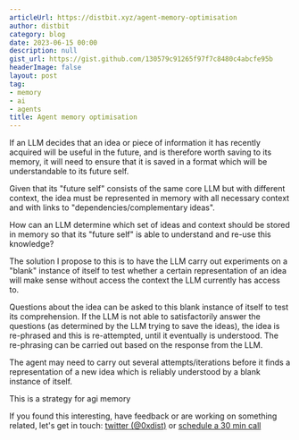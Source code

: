 ```yaml
---
articleUrl: https://distbit.xyz/agent-memory-optimisation
author: distbit
category: blog
date: 2023-06-15 00:00
description: null
gist_url: https://gist.github.com/130579c91265f97f7c8480c4abcfe95b
headerImage: false
layout: post
tag:
- memory
- ai
- agents
title: Agent memory optimisation
---
```





If an LLM decides that an idea or piece of information it has recently acquired will be useful in the future, and is therefore worth saving to its memory, it will need to ensure that it is saved in a format which will be understandable to its future self.  

Given that its "future self" consists of the same core LLM but with different context, the idea must be represented in memory with all necessary context and with links to "dependencies/complementary ideas".  

How can an LLM determine which set of ideas and context should be stored in memory so that its "future self" is able to understand and re-use this knowledge?  

The solution I propose to this is to have the LLM carry out experiments on a "blank" instance of itself to test whether a certain representation of an idea will make sense without access the context the LLM currently has access to.  

Questions about the idea can be asked to this blank instance of itself to test its comprehension. If the LLM is not able to satisfactorily answer the questions (as determined by the LLM trying to save the ideas), the idea is re-phrased and this is re-attempted, until it eventually is understood. The re-phrasing can be carried out based on the response from the LLM.  

The agent may need to carry out several attempts/iterations before it finds a representation of a new idea which is reliably understood by a blank instance of itself.  

This is a strategy for agi memory  

If you found this interesting, have feedback or are working on something related, let's get in touch: [twitter (@0xdist)](https://twitter.com/0xdist) or [schedule a 30 min call](https://cal.com/distbit/30min)